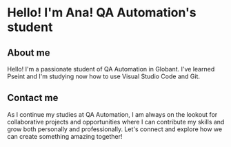 # Hello! I'm Ana! QA Automation's student
## About me
Hello! I'm a passionate student of QA Automation in Globant. I've learned Pseint and I'm studying now how to use Visual Studio Code and Git.
## Contact me
As I continue my studies at QA Automation, I am always on the lookout for collaborative projects and opportunities where I can contribute my skills and grow both personally and professionally. Let's connect and explore how we can create something amazing together!
